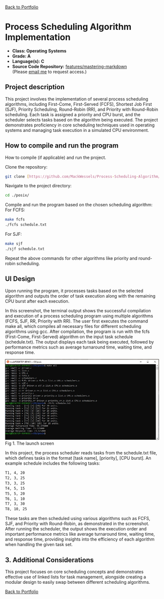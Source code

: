 [Back to Portfolio](./)

Process Scheduling Algorithm Implementation
===============

-   **Class: Operating Systems** 
-   **Grade: A** 
-   **Language(s): C** 
-   **Source Code Repository:** [features/mastering-markdown](https://github.com/MackWessels/Process-Scheduling-Algorithm/tree/main/posix)  
    (Please [email me](mailto:mwessels@csustudent.net?subject=GitHub%20Access) to request access.)

## Project description

This project involves the implementation of several process scheduling algorithms, including First-Come, First-Served (FCFS), Shortest Job First (SJF), Priority Scheduling, Round-Robin (RR), and Priority with Round-Robin scheduling. Each task is assigned a priority and CPU burst, and the scheduler selects tasks based on the algorithm being executed. The project demonstrates proficiency in core scheduling techniques used in operating systems and managing task execution in a simulated CPU environment.

## How to compile and run the program

How to compile (if applicable) and run the project.

Clone the repository:

```bash
git clone [https://github.com/MackWessels/Process-Scheduling-Algorithm/tree/main/posix]
```

Navigate to the project directory:
```bash
cd ./posix/
```

Compile and run the program based on the chosen scheduling algorithm:
For FCFS:
```bash
make fcfs
./fcfs schedule.txt
```

For SJF:
```bash
make sjf
./sjf schedule.txt
```
Repeat the above commands for other algorithms like priority and round-robin scheduling.

## UI Design

Upon running the program, it processes tasks based on the selected algorithm and outputs the order of task execution along with the remaining CPU burst after each execution.

In this screenshot, the terminal output shows the successful compilation and execution of a process scheduling program using multiple algorithms (FCFS, SJF, RR, Priority with RR). The user first executes the command make all, which compiles all necessary files for different scheduling algorithms using gcc. After compilation, the program is run with the fcfs (First-Come, First-Served) algorithm on the input task schedule (schedule.txt). The output displays each task being executed, followed by performance metrics such as average turnaround time, waiting time, and response time.

![screenshot](images/schedule_fig1.jpg)  
Fig 1. The launch screen

In this project, the process scheduler reads tasks from the schedule.txt file, which defines tasks in the format [task name], [priority], [CPU burst]. An example schedule includes the following tasks:

```bash
T1, 4, 20
T2, 3, 25
T3, 3, 25
T4, 5, 15
T5, 5, 20
T6, 1, 10
T7, 3, 30
T8, 10, 25
```
These tasks are then scheduled using various algorithms such as FCFS, SJF, and Priority with Round-Robin, as demonstrated in the screenshot. After running the scheduler, the output shows the execution order and important performance metrics like average turnaround time, waiting time, and response time, providing insights into the efficiency of each algorithm when handling the given task set.

## 3. Additional Considerations

This project focuses on core scheduling concepts and demonstrates effective use of linked lists for task management, alongside creating a modular design to easily swap between different scheduling algorithms.

[Back to Portfolio](./)
